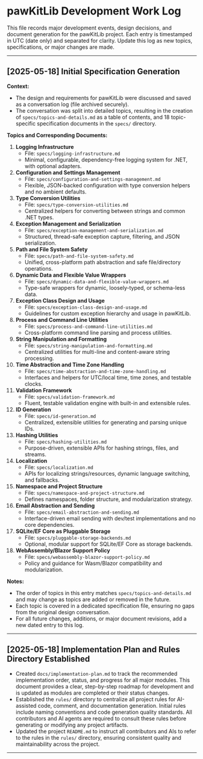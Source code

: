 # pawKitLib Development Work Log

This file records major development events, design decisions, and document generation for the pawKitLib project. Each entry is timestamped in UTC (date only) and separated for clarity. Update this log as new topics, specifications, or major changes are made.

---

## [2025-05-18] Initial Specification Generation

**Context:**
- The design and requirements for pawKitLib were discussed and saved as a conversation log (file archived securely).
- The conversation was split into detailed topics, resulting in the creation of `specs/topics-and-details.md` as a table of contents, and 18 topic-specific specification documents in the `specs/` directory.

**Topics and Corresponding Documents:**

1. **Logging Infrastructure**
   - File: `specs/logging-infrastructure.md`
   - Minimal, configurable, dependency-free logging system for .NET, with optional adapters.
2. **Configuration and Settings Management**
   - File: `specs/configuration-and-settings-management.md`
   - Flexible, JSON-backed configuration with type conversion helpers and no ambient defaults.
3. **Type Conversion Utilities**
   - File: `specs/type-conversion-utilities.md`
   - Centralized helpers for converting between strings and common .NET types.
4. **Exception Management and Serialization**
   - File: `specs/exception-management-and-serialization.md`
   - Structured, thread-safe exception capture, filtering, and JSON serialization.
5. **Path and File System Safety**
   - File: `specs/path-and-file-system-safety.md`
   - Unified, cross-platform path abstraction and safe file/directory operations.
6. **Dynamic Data and Flexible Value Wrappers**
   - File: `specs/dynamic-data-and-flexible-value-wrappers.md`
   - Type-safe wrappers for dynamic, loosely-typed, or schema-less data.
7. **Exception Class Design and Usage**
   - File: `specs/exception-class-design-and-usage.md`
   - Guidelines for custom exception hierarchy and usage in pawKitLib.
8. **Process and Command Line Utilities**
   - File: `specs/process-and-command-line-utilities.md`
   - Cross-platform command line parsing and process utilities.
9. **String Manipulation and Formatting**
   - File: `specs/string-manipulation-and-formatting.md`
   - Centralized utilities for multi-line and content-aware string processing.
10. **Time Abstraction and Time Zone Handling**
    - File: `specs/time-abstraction-and-time-zone-handling.md`
    - Interfaces and helpers for UTC/local time, time zones, and testable clocks.
11. **Validation Framework**
    - File: `specs/validation-framework.md`
    - Fluent, testable validation engine with built-in and extensible rules.
12. **ID Generation**
    - File: `specs/id-generation.md`
    - Centralized, extensible utilities for generating and parsing unique IDs.
13. **Hashing Utilities**
    - File: `specs/hashing-utilities.md`
    - Purpose-driven, extensible APIs for hashing strings, files, and streams.
14. **Localization**
    - File: `specs/localization.md`
    - APIs for localizing strings/resources, dynamic language switching, and fallbacks.
15. **Namespace and Project Structure**
    - File: `specs/namespace-and-project-structure.md`
    - Defines namespaces, folder structure, and modularization strategy.
16. **Email Abstraction and Sending**
    - File: `specs/email-abstraction-and-sending.md`
    - Interface-driven email sending with dev/test implementations and no core dependencies.
17. **SQLite/EF Core as Pluggable Storage**
    - File: `specs/pluggable-storage-backends.md`
    - Optional, modular support for SQLite/EF Core as storage backends.
18. **WebAssembly/Blazor Support Policy**
    - File: `specs/webassembly-blazor-support-policy.md`
    - Policy and guidance for Wasm/Blazor compatibility and modularization.

**Notes:**
- The order of topics in this entry matches `specs/topics-and-details.md` and may change as topics are added or removed in the future.
- Each topic is covered in a dedicated specification file, ensuring no gaps from the original design conversation.
- For all future changes, additions, or major document revisions, add a new dated entry to this log.

---

## [2025-05-18] Implementation Plan and Rules Directory Established

- Created `docs/implementation-plan.md` to track the recommended implementation order, status, and progress for all major modules. This document provides a clear, step-by-step roadmap for development and is updated as modules are completed or their status changes.
- Established the `rules/` directory to centralize all project rules for AI-assisted code, comment, and documentation generation. Initial rules include naming conventions and code generation quality standards. All contributors and AI agents are required to consult these rules before generating or modifying any project artifacts.
- Updated the project `README.md` to instruct all contributors and AIs to refer to the rules in the `rules/` directory, ensuring consistent quality and maintainability across the project.

---
